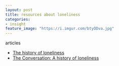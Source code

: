 ```yaml
---
layout: post
title: resources about loneliness
categories: 
- insight
feature_image: "https://i.imgur.com/btyODva.jpg"
---
```


articles

* [The history of loneliness](https://theweek.com/articles/798959/history-loneliness)
* [The Conversation: A history of loneliness](https://theconversation.com/a-history-of-loneliness-91542)


<!-- for chad and jacobo -->

